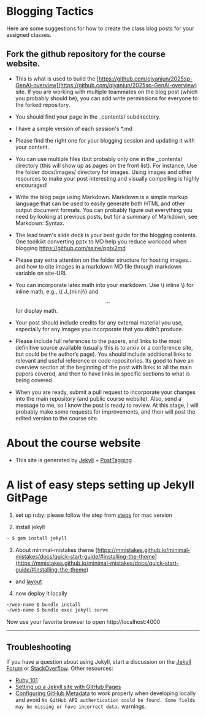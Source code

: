 # Blogging Tactics

Here are some suggestions for how to create the class blog posts for your assigned classes.

## Fork the github repository for the course website. 

+ This is what is used to build the [https://github.com/qiyanjun/2025sp-GenAI-overview](https://github.com/qiyanjun/2025sp-GenAI-overview) site. If you are working with multiple teammates on the blog post (which you probably should be), you can add write permissions for everyone to the forked repository.

+ You should find your page in the _contents/ subdirectory. 
+ I have a simple version of each session's *.md 
+ Please find the right one for your blogging session and updating it with your content. 


+ You can use multiple files (but probably only one in the _contents/ directory (this will show up as pages on the front list). For instance, Use the folder docs/images/ directory for images. Using images and other resources to make your post interesting and visually compelling is highly encouraged!

+ Write the blog page using Markdown. Markdown is a simple markup language that can be used to easily generate both HTML and other output document formats. You can probably figure out everything you need by looking at previous posts, but for a summary of Markdown, see Markdown: Syntax.

+ The lead team's slide deck is your best guide for the blogging contents. One toolkikt converting pptx to MD help you reduce workload when blogging https://github.com/ssine/pptx2md 

+ Please pay extra attention on the folder structure for  hosting images.. and how to cite images in a markdown MD file through  markdown variable on site-URL

+ You can incorporate latex math into your markdown. Use \\( inline \\) for inline math, e.g., \\( J_{min}\\} and $$ ... $$ for display math.

+ Your post should include credits for any external material you use, especially for any images you incorporate that you didn’t produce.

+ Please include full references to the papers, and links to the most definitive source available (usually this is to arxiv or a conference site, but could be the author’s page). You should include additional links to relevant and useful reference or code repositories. Its good to have an overview section at the beginning of the post with links to all the main papers covered, and then to have links in specific sections to what is being covered.


+ When you are ready, submit a pull request to incorporate your changes into the main repository (and public course website). Also, send a message to me, so I know the post is ready to review. At this stage, I will probably make some requests for improvements, and then will post the edited version to the course site.


# About the course website

+ This site is generated by [Jekyll](http://jekyllrb.com) +  [PostTagging](https://www.jokecamp.com/blog/listing-jekyll-posts-by-tag/) .


# A list of easy steps setting up Jekyll GitPage

1. set up ruby: please follow the step from [steps](https://gist.github.com/mcls/3118518) for mac version

2. install jekyll
```sh
~ $ gem install jekyll
```

3. About minimal-mistakes theme 
[https://mmistakes.github.io/minimal-mistakes/docs/quick-start-guide/#installing-the-theme](https://mmistakes.github.io/minimal-mistakes/docs/quick-start-guide/#installing-the-theme)

- and [layout](
https://mmistakes.github.io/minimal-mistakes/docs/layouts/)

4. now deploy it locally
```sh
~/web-name $ bundle install
~/web-name $ bundle exec jekyll serve
```
Now use your favorite browser to open http://localhost:4000


---

## Troubleshooting

If you have a question about using Jekyll, start a discussion on the [Jekyll Forum](https://talk.jekyllrb.com/) or [StackOverflow](https://stackoverflow.com/questions/tagged/jekyll). Other resources:

- [Ruby 101](https://jekyllrb.com/docs/ruby-101/)
- [Setting up a Jekyll site with GitHub Pages](https://jekyllrb.com/docs/github-pages/)
- [Configuring GitHub Metadata](https://github.com/jekyll/github-metadata/blob/master/docs/configuration.md#configuration) to work properly when developing locally and avoid `No GitHub API authentication could be found. Some fields may be missing or have incorrect data.` warnings.
